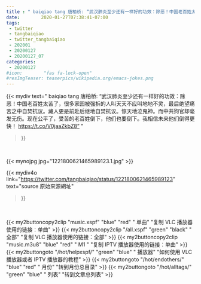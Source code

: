 ```yaml
---
title : " baiqiao tang 唐柏桥: “武汉肺炎至少还有一样好的功效：除恶！中国老百姓太苦了，很多家园被强拆的人叫天天不应叫地地不灵，最后绝望痛苦之中自焚抗议。藏人更是前赴后继地自焚抗议。惊天地泣鬼神。而中共狗官却毫发无伤。现在公平了，受苦的老百姓倒下，他们也要倒下。我相信未来他们倒得更快！&#10;&#10;https://t.co/V0jaaZkbZ8”  "
date:        2020-01-27T07:38:41-07:00
tags:
 - twitter
 - tangbaiqiao
 - twitter_tangbaiqiao
 - 202001
 - 20200127
 - 20200127_07
categories:
 - 20200127
#icon:        "fas fa-lock-open"
#resImgTeaser: teaserpics/wikipedia.org/emacs-jokes.png
---
```


{{< mydiv text=" baiqiao tang 唐柏桥: “武汉肺炎至少还有一样好的功效：除恶！中国老百姓太苦了，很多家园被强拆的人叫天天不应叫地地不灵，最后绝望痛苦之中自焚抗议。藏人更是前赴后继地自焚抗议。惊天地泣鬼神。而中共狗官却毫发无伤。现在公平了，受苦的老百姓倒下，他们也要倒下。我相信未来他们倒得更快！&#10;&#10;https://t.co/V0jaaZkbZ8”  "
>}}
<br>


 {{< mynojpg jpg="1221800621465989123.1.jpg" >}}<br> 



{{< mydiv4o link="https://twitter.com/tangbaiqiao/status/1221800621465989123"
text="source 原始來源網址"
>}}


<br>

{{< my2buttoncopy2clip "music.xspf"        "blue"   "red"    " 单曲"  "复制 VLC 播放器使用的链接：单曲" >}} {{< my2buttoncopy2clip "/all.xspf"         "green"  "black"  " 全部"  "复制 VLC 播放器使用的链接：全部" >}} {{< my2buttoncopy2clip "music.m3u8"        "blue"   "red"    " M1 "    "复制 IPTV 播放器使用的链接：单曲" >}} {{< my2buttongoto      "/hot/helpxspf/"    "green"  "blue"   " 播放器" "如何使用 VLC 播放器或者 IPTV 播放器的教程" >}} {{< my2buttongoto      "/hot/endothers/"   "blue"   "red"    " 月份"   "转到月份总目录" >}} {{< my2buttongoto      "/hot/alltags/"     "green"  "blue"   " 列表"   "转到文章总列表" >}} 
